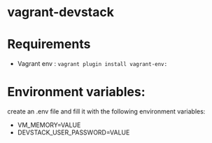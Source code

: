 # vagrant-devstack

# Requirements 
 - Vagrant env : `vagrant plugin install vagrant-env:`

# Environment variables:
create an .env file and fill it with the following environment variables:

 - VM_MEMORY=VALUE
 - DEVSTACK_USER_PASSWORD=VALUE
